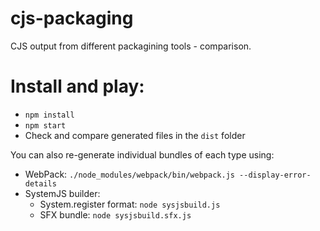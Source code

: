 # cjs-packaging

CJS output from different packagining tools - comparison.

# Install and play:

* `npm install`
* `npm start`
* Check and compare generated files in the `dist` folder

You can also re-generate individual bundles of each type using:

* WebPack: `./node_modules/webpack/bin/webpack.js --display-error-details`
* SystemJS builder:
    * System.register format: `node sysjsbuild.js`
    * SFX bundle: `node sysjsbuild.sfx.js`

